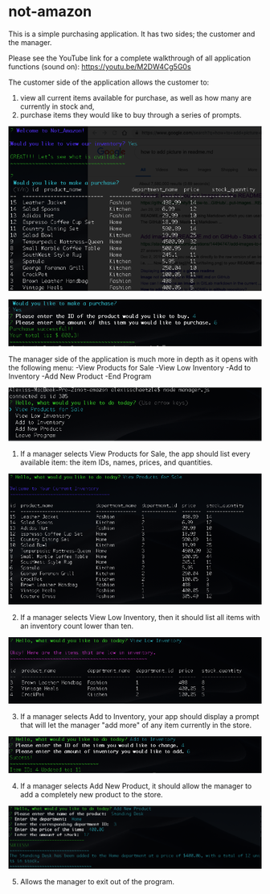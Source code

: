 # not-amazon
This is a simple purchasing application.  It has two sides; the customer and the manager.  

Please see the YouTube link for a complete walkthrough of all application functions (sound on): https://youtu.be/M2DW4Cg5G0s 

The customer side of the application allows the customer to:
1) view all current items available for purchase, as well as how many are currently in stock and,
2) purchase items they would like to buy through a series of prompts.

![customer-1](assets/customer-1.png)

![customer-2](assets/customer-2.png)

The manager side of the application is much more in depth as it opens with the following menu:
-View Products for Sale
-View Low Inventory
-Add to Inventory
-Add New Product
-End Program


![manager-1](assets/manager-1.png)

1) If a manager selects View Products for Sale, the app should list every available item: the item IDs, names, prices, and quantities.

![manager-2](assets/manager-2.png)

2) If a manager selects View Low Inventory, then it should list all items with an inventory count lower than ten.

![manager-3](assets/manager-3.png)

3) If a manager selects Add to Inventory, your app should display a prompt that will let the manager "add more" of any item currently in the store.

![manager-4](assets/manager-4.png)

4) If a manager selects Add New Product, it should allow the manager to add a completely new product to the store.

![manager-5](assets/manager-5.png)

5) Allows the manager to exit out of the program.
